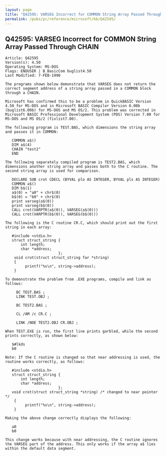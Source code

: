 ```yaml
---
layout: page
title: "Q42595: VARSEG Incorrect for COMMON String Array Passed Through CHAIN"
permalink: /pubs/pc/reference/microsoft/kb/Q42595/
---
```


## Q42595: VARSEG Incorrect for COMMON String Array Passed Through CHAIN

	Article: Q42595
	Version(s): 4.50
	Operating System: MS-DOS
	Flags: ENDUSER | B_BasicCom buglist4.50
	Last Modified: 7-FEB-1990
	
	The programs shown below demonstrate that VARSEG does not return the
	correct segment address of a string array passed in a COMMON block
	through a CHAIN.
	
	Microsoft has confirmed this to be a problem in QuickBASIC Version
	4.50 for MS-DOS and in Microsoft BASIC Compiler Version 6.00b
	(buglist6.00b) for MS-DOS and MS OS/2. This problem was corrected in
	Microsoft BASIC Professional Development System (PDS) Version 7.00 for
	MS-DOS and MS OS/2 (fixlist7.00).
	
	The following program is TEST.BAS, which dimensions the string array
	and passes it in COMMON:
	
	   COMMON a$()
	   DIM a$(4)
	   CHAIN "test2"
	   END
	
	The following separately compiled program is TEST2.BAS, which
	dimensions another string array and passes both to the C routine. The
	second string array is used for comparison.
	
	   DECLARE SUB crot CDECL (BYVAL plo AS INTEGER, BYVAL pls AS INTEGER)
	   COMMON a$()
	   DIM b$(1)
	   a$(0) = "a0" + chr$(0)
	   b$(0) = "b0" + chr$(0)
	   print varseg(a$(0))
	   print varseg(b$(0))
	   CALL crot(VARPTR(a$(0)), VARSEG(a$(0)))
	   CALL crot(VARPTR(b$(0)), VARSEG(b$(0)))
	
	The following is the C routine CR.C, which should print out the first
	string in each array:
	
	   #include <stdio.h>
	   struct struct_string {
	       int length;
	       char *address;
	                        };
	    void crot(struct struct_string far *string)
	    {
	         printf("%s\n", string->address);
	    }
	
	To demonstrate the problem from .EXE programs, compile and link as
	follows:
	
	     BC TEST.BAS ;
	     LINK TEST.OBJ ;
	
	     BC TEST2.BAS ;
	
	     CL /AM /c CR.C ;
	
	     LINK /NOE TEST2.OBJ CR.OBJ ;
	
	When TEST.EXE is run, the first line prints garbled, while the second
	prints correctly, as shown below:
	
	   $#lkds
	   b0
	
	Note: If the C routine is changed so that near addressing is used, the
	routine works correctly, as follows:
	
	   #include <stdio.h>
	   struct struct_string {
	       int length;
	       char *address;
	                        };
	   void crot(struct struct_string *string) /* changed to near pointer */
	    {
	         printf("%s\n", string->address);
	    }
	
	Making the above change correctly displays the following:
	
	   a0
	   b0
	
	This change works because with near addressing, the C routine ignores
	the VARSEG part of the address. This only works if the array a$ lies
	within the default data segment.
